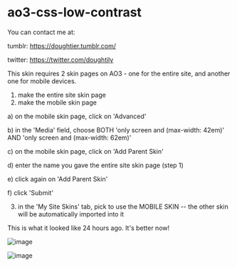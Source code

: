 # ao3-css-low-contrast


You can contact me at:

tumblr: https://doughtier.tumblr.com/

twitter: https://twitter.com/doughtily


This skin requires 2 skin pages on AO3 - one for the entire site, and another one for mobile devices. 

1) make the entire site skin page
2) make the mobile skin page

a) on the mobile skin page, click on 'Advanced'

b) in the 'Media' field, choose BOTH 'only screen and (max-width: 42em)' AND 'only screen and (max-width: 62em)'

c) on the mobile skin page, click on 'Add Parent Skin'

d) enter the name you gave the entire site skin page (step 1)

e) click again on 'Add Parent Skin'

f) click 'Submit'

3) in the 'My Site Skins' tab, pick to use the MOBILE SKIN -- the other skin will be automatically imported into it


This is what it looked like 24 hours ago. It's better now!

![image](https://pbs.twimg.com/media/E2Wha6-WEAIJBdD?format=jpg&name=large)

![image](https://user-images.githubusercontent.com/45713892/119920629-51d62680-bf75-11eb-96ab-f68f7fe7ea8d.png)
